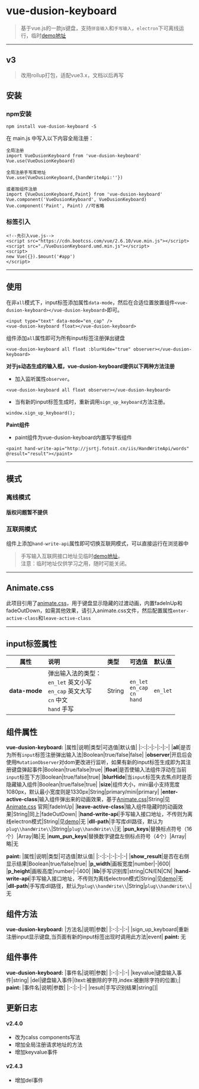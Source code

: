 # vue-dusion-keyboard

> 基于vue.js的一款js键盘，支持`拼音输入`和`手写输入`，`electron`下可离线运行，临时[demo地址](http://jsrtj.fotoit.cn/iis/keyboard-demo/)
---

## v3

> 改用rollup打包，适配vue3.x，文档以后再写

## 安装
### npm安装
```
npm install vue-dusion-keyboard -S
```
在 main.js 中写入以下内容全局注册：
```
全局注册
import VueDusionKeyboard from 'vue-dusion-keyboard'
Vue.use(VueDusionKeyboard)

全局注册手写库地址
Vue.use(VueDusionKeyboard,{handWriteApi:''})

或者按组件注册
import {VueDusionKeyboard,Paint} from 'vue-dusion-keyboard'
Vue.component('VueDusionKeyboard', VueDusionKeyboard)
Vue.component('Paint', Paint) //可省略
```

### 标签引入
```
<!--先引入vue.js-->
<script src="https://cdn.bootcss.com/vue/2.6.10/vue.min.js"></script>
<script src="./VueDusionKeyboard.umd.min.js"></script>
<script>
new Vue({}).$mount('#app')
</script>
```

---
## 使用
在非`all`模式下，input标签添加属性`data-mode`，然后在合适位置放置组件`<vue-dusion-keyboard></vue-dusion-keyboard>`即可。
```
<input type="text" data-mode="en_cap" />
<vue-dusion-keyboard float></vue-dusion-keyboard>
```

组件添加`all`属性即可为所有input标签注册弹出键盘
```
<vue-dusion-keyboard all float :blurHide="true" observer></vue-dusion-keyboard>
```

**对于js动态生成的输入框，vue-dusion-keyboard提供以下两种方法注册**
- 加入监听属性`observer`。
```
<vue-dusion-keyboard all float observer></vue-dusion-keyboard>
```
- 当有新的input标签生成时，重新调用`sign_up_keyboard`方法注册。
```
window.sign_up_keyboard();
```

**Paint组件**
- paint组件为vue-dusion-keyboard内置写字板组件
```
<paint hand-write-api="http://jsrtj.fotoit.cn/iis/HandWriteApi/words" @result="result"></paint>
```
---

## 模式

### 离线模式
#### 版权问题暂不提供
<!-- 组件默认为离线模式，离线模式需要运行在[electron](https://electronjs.org)环境下，所需的控件有：
##### nodejs模块:
- `ffi`
- `ref`

ffi安装失败的小伙伴可以安装：
- `ffi-napi`
- `ref-napi`

##### C++库:
- `XDLL.dll` : 放置在electron根目录的`plug\\handWrite\\XDLL.dll`下。
##### 手写字库:
- `hz.mrd` : 中文字库，放置在`XDLL.dll`同目录下。
- `English.mrd` : 英文字库，放置在`XDLL.dll`同目录下。

```以上文件可加qq751069244索取``` -->

### 互联网模式
组件上添加`hand-write-api`属性即可切换互联网模式，可以直接运行在浏览器中
> 手写输入互联网接口地址见临时[demo地址](http://jsrtj.fotoit.cn/iis/keyboard-demo/)。<br>注意：临时地址仅供学习之用，随时可能关闭。
---
## Animate.css
此项目引用了[animate.css](https://daneden.github.io/animate.css/)，用于键盘显示隐藏的过渡动画，内置fadeInUp和fadeOutDown，如需其他效果，请引入animate.css文件，然后配置属性`enter-active-class`和`leave-active-class`

---
## input标签属性
|属性|说明|类型|可选值|默认值|
|:-:|:-|:-|:-|:-|
|**data-mode**|弹出输入法的类型：<br>`en_let` 英文小写<br>`en_cap` 英文大写<br>`cn` 中文<br>`hand` 手写|String|`en_let`<br>`en_cap`<br>`cn`<br>`hand`|`en_let`|

## 组件属性

**vue-dusion-keyboard:**
|属性|说明|类型|可选值|默认值|
|:-:|:-|:-|:-|:-|
|**all**|是否为所有`input`标签注册弹出输入法|Boolean|true/false|false|
|**observer**|开启后会使用`MutationObserver`对dom更改进行监听，如果有新的input标签生成即为其注册键盘弹起事件|Boolean|true/false|true|
|**float**|是否使输入法组件浮动在当前`input`标签下方|Boolean|true/false|true|
|**blurHide**|当`input`标签失去焦点时是否隐藏输入组件|Boolean|true/false|true|
|**size**|组件大小，mini最小支持宽度1080px，默认最小宽度则是1330px|String|primary/mini|primary|
|**enter-active-class**|输入组件弹出来的动画效果，基于[Animate.css](https://daneden.github.io/animate.css/)|String|见 [Animate.css](https://daneden.github.io/animate.css/) 官网|fadeInUp|
|**leave-active-class**|输入组件隐藏时的动画效果|String|同上|fadeOutDown|
|**hand-write-api**|手写输入接口地址，不传则为离线electron模式|String|见[demo](http://jsrtj.fotoit.cn/iis/keyboard-demo/)|无
|**dll-path**|手写库dll路径，默认为`plug\\handWrite\\`|String|`plug\\handWrite\\`|无
|**pun_keys**|替换标点符号（16个）|Array|略|无
|**num_pun_keys**|替换数字键盘左侧标点符号（4个）|Array|略|无

**paint:**
|属性|说明|类型|可选值|默认值|
|:-:|:-|:-|:-|:-|
|**show_result**|是否在右侧显示结果|Boolean|true/false|true|
|**p_width**|画板宽度|number|-|600|
|**p_height**|画板高度|number|-|400|
|**lib**|手写识别库|string|CN/EN|CN|
|**hand-write-api**|手写输入接口地址，不传则为离线electron模式|String|见[demo](http://jsrtj.fotoit.cn/iis/keyboard-demo/)|无
|**dll-path**|手写库dll路径，默认为`plug\\handWrite\\`|String|`plug\\handWrite\\`|无

## 组件方法
**vue-dusion-keyboard:**
|方法名|说明|参数|
|:-:|:-|:-|
|sign_up_keyboard|重新注册input显示键盘,当页面有新的input标签出现时调用此方法|event|
**paint:**
无

## 组件事件
**vue-dusion-keyboard:**
|事件名|说明|参数|
|:-:|:-|:-|
|keyvalue|键盘输入事件|string|
|del|键盘输入事件|(text:被删除的字符,index:被删除字符的位置);|
**paint:**
|事件名|说明|参数|
|:-:|:-|:-|
|result|手写识别结果|string[]|

## 更新日志
#### v2.4.0
- 改为calss components写法
- 增加全局注册请求地址的方法
- 增加keyvalue事件

#### v2.4.3
- 增加del事件